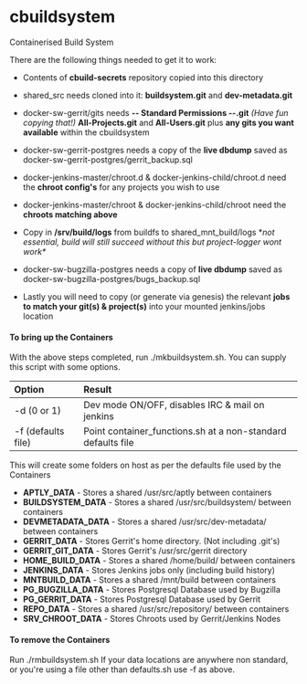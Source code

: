 # cbuildsystem
Containerised Build System

There are the following things needed to get it to work:
    
* Contents of **cbuild-secrets** repository copied into this directory

* shared_src needs cloned into it: **buildsystem.git** and **dev-metadata.git**

* docker-sw-gerrit/gits needs **-- Standard Permissions --.git** *(Have fun copying that!)* **All-Projects.git** and **All-Users.git** plus **any gits you want available** within the cbuildsystem

* docker-sw-gerrit-postgres needs a copy of the **live dbdump** saved as docker-sw-gerrit-postgres/gerrit_backup.sql

* docker-jenkins-master/chroot.d & docker-jenkins-child/chroot.d need the **chroot config's** for any projects you wish to use

* docker-jenkins-master/chroot & docker-jenkins-child/chroot need the **chroots matching above**

* Copy in **/srv/build/logs** from buildfs to shared_mnt_build/logs \**not essential, build will still succeed without this but project-logger wont work\**

* docker-sw-bugzilla-postgres needs a copy of **live dbdump** saved as
docker-sw-bugzilla-postgres/bugs_backup.sql

* Lastly you will need to copy (or generate via genesis) the relevant **jobs to match your git(s) & project(s)** into your mounted jenkins/jobs location

#### To bring up the Containers 
With the above steps completed, run ./mkbuildsystem.sh.
You can supply this script with some options.

| Option | Result |
| :------ | :------ |
| -d (0 or 1) | Dev mode ON/OFF, disables IRC & mail on jenkins |
| -f (defaults file) | Point container_functions.sh at a non-standard defaults file |

This will create some folders on host as per the defaults file used by the Containers

* **APTLY_DATA** - Stores a shared /usr/src/aptly between containers
* **BUILDSYSTEM_DATA** - Stores a shared /usr/src/buildsystem/ between containers
* **DEVMETADATA_DATA** - Stores a shared /usr/src/dev-metadata/ between containers
* **GERRIT_DATA** - Stores Gerrit's home directory. (Not including .git's)
* **GERRIT_GIT_DATA** - Stores Gerrit's /usr/src/gerrit directory
* **HOME_BUILD_DATA** - Stores a shared /home/build/ between containers
* **JENKINS_DATA** - Stores Jenkins jobs only (including build history)
* **MNTBUILD_DATA** - Stores a shared /mnt/build between containers
* **PG_BUGZILLA_DATA** - Stores Postgresql Database used by Bugzilla
* **PG_GERRIT_DATA** - Stores Postgresql Database used by Gerrit
* **REPO_DATA** - Stores a shared /usr/src/repository/ between containers
* **SRV_CHROOT_DATA** - Stores Chroots used by Gerrit/Jenkins Nodes

#### To remove the Containers
Run ./rmbuildsystem.sh
If your data locations are anywhere non standard, or you're using a file other than defaults.sh use -f <file to use> as above.
